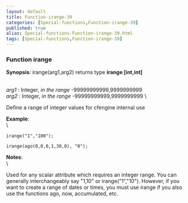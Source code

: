 ```yaml
---
layout: default
title: Function-irange-39
categories: [Special-functions,Function-irange-39]
published: true
alias: Special-functions-Function-irange-39.html
tags: [Special-functions,Function-irange-39]
---
```


### Function irange

**Synopsis**: irange(arg1,arg2) returns type **irange [int,int]**

\
 *arg1* : Integer, *in the range* -99999999999,9999999999 \
 *arg2* : Integer, *in the range* -99999999999,9999999999 \

Define a range of integer values for cfengine internal use

**Example**:\
 \

~~~~ {.verbatim}
irange("1","100");

irange(ago(0,0,0,1,30,0), "0");
~~~~

**Notes**:\
 \

Used for any scalar attribute which requires an integer range. You can
generally interchangeably say "1,10" or irange("1","10"). However, if
you want to create a range of dates or times, you must use irange if you
also use the functions ago, now, accumulated, etc.
